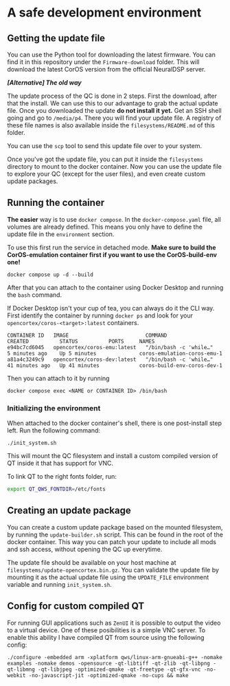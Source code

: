 # A safe development environment

## Getting the update file

You can use the Python tool for downloading the latest firmware. You can find it in this repository under the `Firmware-download` folder. This will download the latest CorOS version from the official NeuralDSP server.

***[Alternative] The old way***

The update process of the QC is done in 2 steps. First the download, after that the install. We can use this to our advantage to grab the actual update file. Once you downloaded the update **do not install it yet.** Get an SSH shell going and go to `/media/p4`. There you will find your update file. A registry of these file names is also available inside the `filesystems/README.md` of this folder.

You can use the `scp` tool to send this update file over to your system.

Once you've got the update file, you can put it inside the `filesystems` directory to mount to the docker container. Now you can use the update file to explore your QC (except for the user files), and even create custom update packages.

## Running the container

**The easier** way is to use `docker compose`. In the `docker-compose.yaml` file, all volumes are already defined. This means you only have to define the update file in the `environment` section.

To use this first run the service in detached mode. **Make sure to build the CorOS-emulation container first if you want to use the CorOS-build-env one!**

```
docker compose up -d --build
```

After that you can attach to the container using Docker Desktop and running the `bash` command.

If Docker Desktop isn't your cup of tea, you can always do it the CLI way. First identify the container by running `docker ps` and look for your `opencortex/coros-<target>:latest` containers.

```
CONTAINER ID   IMAGE                         COMMAND                  CREATED          STATUS          PORTS     NAMES
e94bc7cd6045   opencortex/coros-emu:latest   "/bin/bash -c 'while…"   5 minutes ago    Up 5 minutes              coros-emulation-coros-emu-1
a81a4c3249c9   opencortex/coros-dev:latest   "/bin/bash -c 'while…"   41 minutes ago   Up 41 minutes             coros-build-env-coros-dev-1
```

Then you can attach to it by running
```
docker compose exec <NAME or CONTAINER ID> /bin/bash
```

### Initializing the environment

When attached to the docker container's shell, there is one post-install step left. Run the following command:

```
./init_system.sh
```

This will mount the QC filesystem and install a custom compiled version of QT inside it that has support for VNC.

To link QT to the right fonts folder, run:

```bash
export QT_QWS_FONTDIR=/etc/fonts
```

## Creating an update package

You can create a custom update package based on the mounted filesystem, by running the `update-builder.sh` script. This can be found in the root of the docker container. This way you can patch your update to include all mods and ssh access, without opening the QC up everytime.

The update file should be available on your host machine at `filesystems/update-opencortex.bin.gz`. You can validate the update file by mounting it as the actual update file using the `UPDATE_FILE` environment variable and running `init_system.sh`.


## Config for custom compiled QT

For running GUI applications such as `ZenUI` it is possible to output the video to a virtual device. One of these posibilities is a simple VNC server. To enable this ability I have compiled QT from source using the following config:

```
./configure -embedded arm -xplatform qws/linux-arm-gnueabi-g++ -nomake examples -nomake demos -opensource -qt-libtiff -qt-zlib -qt-libpng -qt-libmng -qt-libjpeg -optimized-qmake -qt-freetype -qt-gfx-vnc -no-webkit -no-javascript-jit -optimized-qmake -no-cups && make
```

